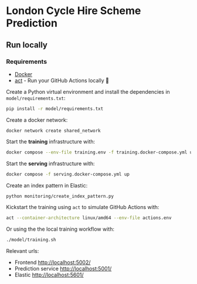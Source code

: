 # London Cycle Hire Scheme Prediction


## Run locally

### Requirements

 - [Docker](https://www.docker.com/)
 - [act](https://github.com/nektos/act) - Run your GitHub Actions locally 🚀

Create a Python virtual environment and install the dependencies in `model/requirements.txt`:

```bash
pip install -r model/requirements.txt
```

Create a docker network:

```
docker network create shared_network
```

Start the **training** infrastructure with:

```bash
docker compose --env-file training.env -f training.docker-compose.yml up
```

Start the **serving** infrastructure with:

```bash
docker compose -f serving.docker-compose.yml up
```

Create an index pattern in Elastic:

```bash
python monitoring/create_index_pattern.py
```

Kickstart the training using `act` to simulate GitHub Actions with:

```bash
act --container-architecture linux/amd64 --env-file actions.env
```

Or using the the local training workflow with:

```bash
./model/training.sh
```

Relevant urls:

 - Frontend [http://localhost:5002/](http://localhost:5002/)
 - Prediction service [http://localhost:5001/](http://localhost:5001/)
 - Elastic [http://localhost:5601/](http://localhost:5601/)
